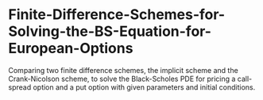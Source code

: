 # Finite-Difference-Schemes-for-Solving-the-BS-Equation-for-European-Options
Comparing two finite difference schemes, the implicit scheme and the Crank-Nicolson scheme, to solve the Black-Scholes PDE for pricing  a call-spread option and a put option with given parameters and initial conditions.
